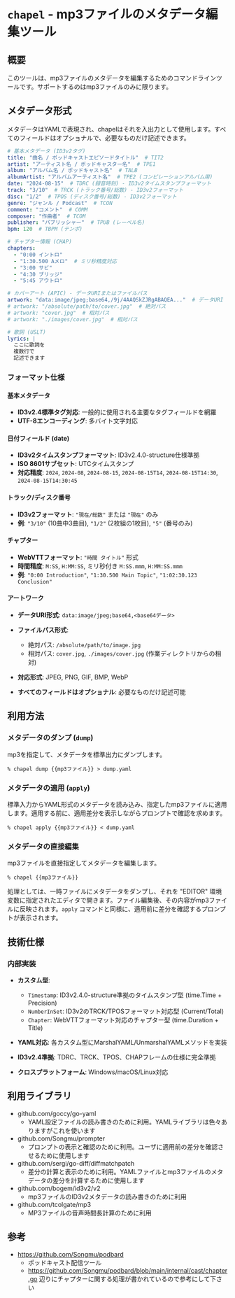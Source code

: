 # `chapel` - mp3ファイルのメタデータ編集ツール

## 概要

このツールは、mp3ファイルのメタデータを編集するためのコマンドラインツールです。サポートするのはmp3ファイルのみに限ります。

## メタデータ形式

メタデータはYAMLで表現され、chapelはそれを入出力として使用します。すべてのフィールドはオプショナルで、必要なものだけ記述できます。

```yaml
# 基本メタデータ (ID3v2タグ)
title: "曲名 / ポッドキャストエピソードタイトル"  # TIT2
artist: "アーティスト名 / ポッドキャスター名"  # TPE1
album: "アルバム名 / ポッドキャスト名"  # TALB
albumArtist: "アルバムアーティスト名"  # TPE2 (コンピレーションアルバム用)
date: "2024-08-15"  # TDRC (録音時刻) - ID3v2タイムスタンプフォーマット
track: "3/10"  # TRCK (トラック番号/総数) - ID3v2フォーマット
disc: "1/2"  # TPOS (ディスク番号/総数) - ID3v2フォーマット
genre: "ジャンル / Podcast"  # TCON
comment: "コメント"  # COMM
composer: "作曲者"  # TCOM
publisher: "パブリッシャー"  # TPUB (レーベル名)
bpm: 120  # TBPM (テンポ)

# チャプター情報 (CHAP)
chapters:
  - "0:00 イントロ"
  - "1:30.500 Aメロ"  # ミリ秒精度対応
  - "3:00 サビ"
  - "4:30 ブリッジ"
  - "5:45 アウトロ"

# カバーアート (APIC) - データURIまたはファイルパス
artwork: "data:image/jpeg;base64,/9j/4AAQSkZJRgABAQEA..."  # データURI
# artwork: "/absolute/path/to/cover.jpg"  # 絶対パス
# artwork: "cover.jpg"  # 相対パス
# artwork: "./images/cover.jpg"  # 相対パス

# 歌詞 (USLT)
lyrics: |
  ここに歌詞を
  複数行で
  記述できます
```

### フォーマット仕様

#### 基本メタデータ
- **ID3v2.4標準タグ対応**: 一般的に使用される主要なタグフィールドを網羅
- **UTF-8エンコーディング**: 多バイト文字対応

#### 日付フィールド (date)
- **ID3v2タイムスタンプフォーマット**: ID3v2.4.0-structure仕様準拠
- **ISO 8601サブセット**: UTCタイムスタンプ
- **対応精度**: `2024`, `2024-08`, `2024-08-15`, `2024-08-15T14`, `2024-08-15T14:30`, `2024-08-15T14:30:45`

#### トラック/ディスク番号
- **ID3v2フォーマット**: `"現在/総数"` または `"現在"` のみ
- **例**: `"3/10"` (10曲中3曲目), `"1/2"` (2枚組の1枚目), `"5"` (番号のみ)

#### チャプター
- **WebVTTフォーマット**: `"時間 タイトル"` 形式
- **時間精度**: `M:SS`, `H:MM:SS`, ミリ秒付き `M:SS.mmm`, `H:MM:SS.mmm`
- **例**: `"0:00 Introduction"`, `"1:30.500 Main Topic"`, `"1:02:30.123 Conclusion"`

#### アートワーク
- **データURI形式**: `data:image/jpeg;base64,<base64データ>`
- **ファイルパス形式**:
  - 絶対パス: `/absolute/path/to/image.jpg`
  - 相対パス: `cover.jpg`, `./images/cover.jpg` (作業ディレクトリからの相対)
- **対応形式**: JPEG, PNG, GIF, BMP, WebP

- **すべてのフィールドはオプショナル**: 必要なものだけ記述可能

## 利用方法

### メタデータのダンプ (`dump`)

mp3を指定して、メタデータを標準出力にダンプします。

```console
% chapel dump {{mp3ファイル}} > dump.yaml
```

### メタデータの適用 (`apply`)

標準入力からYAML形式のメタデータを読み込み、指定したmp3ファイルに適用します。適用する前に、適用差分を表示しながらプロンプトで確認を求めます。

```console
% chapel apply {{mp3ファイル}} < dump.yaml
```

### メタデータの直接編集

mp3ファイルを直接指定してメタデータを編集します。

```console
% chapel {{mp3ファイル}}
```

処理としては、一時ファイルにメタデータをダンプし、それを "EDITOR" 環境変数に指定されたエディタで開きます。ファイル編集後、その内容がmp3ファイルに反映されます。`apply` コマンドと同様に、適用前に差分を確認するプロンプトが表示されます。

## 技術仕様

### 内部実装
- **カスタム型**:
  - `Timestamp`: ID3v2.4.0-structure準拠のタイムスタンプ型 (time.Time + Precision)
  - `NumberInSet`: ID3v2のTRCK/TPOSフォーマット対応型 (Current/Total)
  - `Chapter`: WebVTTフォーマット対応のチャプター型 (time.Duration + Title)

- **YAML対応**: 各カスタム型にMarshalYAML/UnmarshalYAMLメソッドを実装
- **ID3v2.4準拠**: TDRC、TRCK、TPOS、CHAPフレームの仕様に完全準拠
- **クロスプラットフォーム**: Windows/macOS/Linux対応

## 利用ライブラリ
- github.com/goccy/go-yaml
    - YAML設定ファイルの読み書きのために利用。YAMLライブラリは色々ありますがこれを使います
- github.com/Songmu/prompter
    - プロンプトの表示と確認のために利用。ユーザに適用前の差分を確認させるために使用します
- github.com/sergi/go-diff/diffmatchpatch
    - 差分の計算と表示のために利用。YAMLファイルとmp3ファイルのメタデータの差分を計算するために使用します
- github.com/bogem/id3v2/v2
    - mp3ファイルのID3v2メタデータの読み書きのために利用
- github.com/tcolgate/mp3
    - MP3ファイルの音声時間長計算のために利用

## 参考
- <https://github.com/Songmu/podbard>
    - ポッドキャスト配信ツール
    - <https://github.com/Songmu/podbard/blob/main/internal/cast/chapter.go> 辺りにチャプターに関する処理が書かれているので参考にして下さい
